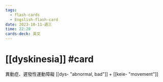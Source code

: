 ```yaml
---
tags:
  - flash-cards
  - Engslish-flash-card
date: 2023-10-11-週三
time: 22:20
cards-deck: 英文
---
```


# [[dyskinesia]] #card 
異動症、遲發性運動障礙
[[dys- "abnormal, bad"]] + [[keie- "movement"]]